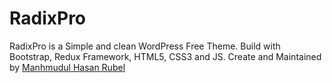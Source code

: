 RadixPro
========

RadixPro is a Simple and clean WordPress Free Theme. Build with Bootstrap, Redux Framework, HTML5, CSS3 and JS. Create and Maintained by <a href="http://mhrubel.com">Manhmudul Hasan Rubel</a>
